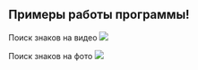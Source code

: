 <h2>Примеры работы программы!</h2>
<p>Поиск знаков на видео
<img src=https://github.com/Prostagma1/TestOpenCVSharp/assets/104125585/da3521b0-46cd-4a1e-a220-642899207e7e>
</p>
<p>Поиск знаков на фото
<img src=https://github.com/Prostagma1/TestOpenCVSharp/assets/104125585/85f1cfe9-f727-4854-9aaf-36c847ae11cb>
</p>
